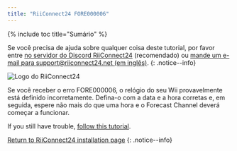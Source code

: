 ```yaml
---
title: "RiiConnect24 FORE000006"
---
```


{% include toc title="Sumário" %}

Se você precisa de ajuda sobre qualquer coisa deste tutorial, por favor entre [no servidor do Discord RiiConnect24](https://discord.gg/rc24) (recomendado) ou [mande um e-mail para support@riiconnect24.net (em inglês)](mailto:support@riiconnect24.net).
{: .notice--info}

![Logo do RiiConnect24](/images/WiiRC24Logo.jpg)

Se você receber o erro FORE000006, o relógio do seu Wii provavelmente está definido incorretamente. Defina-o com a data e a hora corretas e, em seguida, espere não mais do que uma hora e o Forecast Channel deverá começar a funcionar.

If you still have trouble, [follow this tutorial](deleting-vffs).

[Return to RiiConnect24 installation page](riiconnect24)
{: .notice--info}
